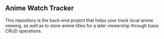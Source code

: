 ## Anime Watch Tracker
This repository is the back-end project that helps your track local anime viewing, as well as to store anime titles for a later
viewership through basic CRUD operations.